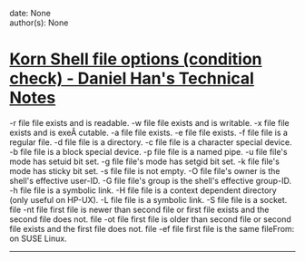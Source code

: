 
date: None  
author(s): None  

# [Korn Shell file options (condition check) - Daniel Han's Technical Notes](https://sites.google.com/site/xiangyangsite/home/technical-tips/linux-unix/shell-programming/korn-shell/kshfile)

-r file file exists and is readable. -w file file exists and is writable. -x file file exists and is exeÂ­ cutable. -a file file exists. -e file file exists. -f file file is a regular file. -d file file is a directory. -c file file is a character special device. -b file file is a block special device. -p file file is a named pipe. -u file file's mode has setuid bit set. -g file file's mode has setgid bit set. -k file file's mode has sticky bit set. -s file file is not empty. -O file file's owner is the shell's effective user-ID. -G file file's group is the shell's effective group-ID. -h file file is a symbolic link. -H file file is a context dependent directory (only useful on HP-UX). -L file file is a symbolic link. -S file file is a socket. file -nt file first file is newer than second file or first file exists and the second file does not. file -ot file first file is older than second file or second file exists and the first file does not. file -ef file first file is the same fileFrom: <man ksh> on SUSE Linux.  
  
---


